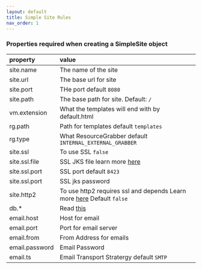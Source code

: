 ```yaml
---
layout: default
title: Simple Site Rules
nav_order: 1
---
```

### Properties required when creating a SimpleSite object
| property        | value           |
|:-------------|:------------------|
| site.name           | The name of the site   |
| site.url           | The base url for site   |
| site.port           | THe port default `8080` |
| site.path           | The base path for site. Default: `/`   |
| vm.extension           | What the templates will end with by default.html |
| rg.path           | Path for templates default `templates` |
| rg.type           | What ResourceGrabber default `INTERNAL_EXTERNAL_GRABBER` |
| site.ssl           | To use SSL `false` |
| site.ssl.file           | SSL JKS file learn more [here]() |
| site.ssl.port           | SSL port default `8423` |
| site.ssl.port           | SSL jks password |
| site.http2           | To use http2  requires ssl and depends Learn more [here]() Default `false` |
| db.*           | Read [this](https://tuxjsql.dev/) |
| email.host         | Host for email|
| email.port         | Port for email server|
| email.from         | From Address for emails|
| email.password         | Email Password|
| email.ts         | Email Transport Stratergy default `SMTP` |


